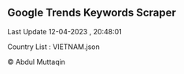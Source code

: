 

## Google Trends Keywords Scraper 
 
Last Update 12-04-2023 , 20:48:01

Country List :
VIETNAM.json



© Abdul Muttaqin 
